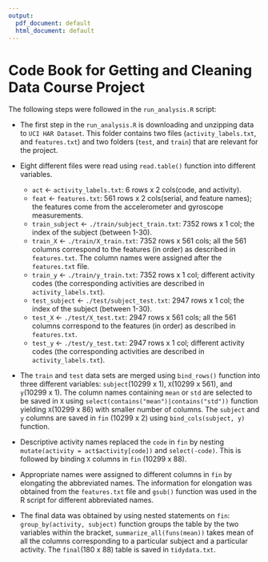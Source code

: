 ```yaml
---
output:
  pdf_document: default
  html_document: default
---
```


# Code Book for Getting and Cleaning Data Course Project

The following steps were followed in the ``run_analysis.R`` script:

* The first step in the ``run_analysis.R`` is downloading and unzipping data to
``UCI HAR Dataset``. This folder contains two files (``activity_labels.txt``, 
and ``features.txt``) and two folders (``test``, and ``train``) that are relevant 
for the project.

* Eight different files were read using ``read.table()`` function into different variables.
  * ``act`` <- ``activity_labels.txt``: 6 rows x 2 cols(code, and activity).
  * ``feat`` <- ``features.txt``: 561 rows x 2 cols(serial, and feature names); the features 
  come from the accelerometer and gyroscope measurements.
  * ``train_subject`` <- ``./train/subject_train.txt``: 7352 rows x 1 col; the index of the subject (between 1-30).
  * ``train_X`` <- ``./train/X_train.txt``: 7352 rows x 561 cols; all the 561 columns correspond to the features (in order) as described in ``features.txt``. The column names were assigned after the ``features.txt`` file.
  * ``train_y`` <- ``./train/y_train.txt``: 7352 rows x 1 col; different activity codes 
   (the corresponding activities are described in ``activity_labels.txt``). 
  * ``test_subject`` <- ``./test/subject_test.txt``: 2947 rows x 1 col; the index of the subject (between 1-30).
  * ``test_X`` <- ``./test/X_test.txt``: 2947 rows x 561 cols; all the 561 columns correspond to the features (in order) as described in ``features.txt``.
  * ``test_y`` <- ``./test/y_test.txt``: 2947 rows x 1 col; different activity codes 
   (the corresponding activities are described in ``activity_labels.txt``). 
   
* The ``train`` and ``test`` data sets are merged using ``bind_rows()`` function into three different variables: ``subject``(10299 x 1), ``X``(10299 x 561), and ``y``(10299 x 1).  The column names containing ``mean`` or ``std`` are selected to be saved in ``X`` using ``select(contains("mean")|contains("std"))`` function yielding ``X``(10299 x 86) with smaller number of columns. The ``subject`` and ``y`` columns are saved in ``fin`` (10299 x 2) using ``bind_cols(subject, y)`` function.  

* Descriptive activity names replaced the ``code`` in ``fin`` by nesting ``mutate(activity = act$activity[code])`` and ``select(-code)``. This is followed by binding ``X`` columns in ``fin`` (10299 x 88).

* Appropriate names were assigned to different columns in ``fin`` by elongating the abbreviated names. The information for elongation was obtained from the ``features.txt`` file and ``gsub()`` function was used in the R script for different abbreviated names.

* The final data was obtained by using nested statements on ``fin``: ``group_by(activity, subject)`` function groups the table by the two variables within the bracket, ``summarize_all(funs(mean))`` takes mean of all the columns corresponding to a particular subject and a particular activity. The ``final``(180 x 88) table is saved in ``tidydata.txt``. 